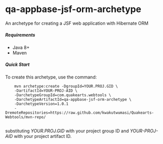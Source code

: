# qa-appbase-jsf-orm-archetype
An archetype for creating a JSF web application with Hibernate ORM

##### Requirements
* Java 8+
* Maven

##### Quick Start

To create this archetype, use the command:

```
	mvn archetype:create -DgroupId=YOUR.PROJ.GID \
	-DartifactId=YOUR-PROJ-AID \
	-DarchetypeGroupId=com.quakearts.webtools \
	-DarchetypeArtifactId=qa-appbase-jsf-orm-archetype \
	-DarchetypeVersion=1.0.1
	-DremoteRepositories=https://raw.github.com/kwakutwumasi/Quakearts-Webtools/mvn-repo/
	
```

substituting _YOUR.PROJ.GID_ with your project group ID and _YOUR-PROJ-AID_ with your project artifact ID.